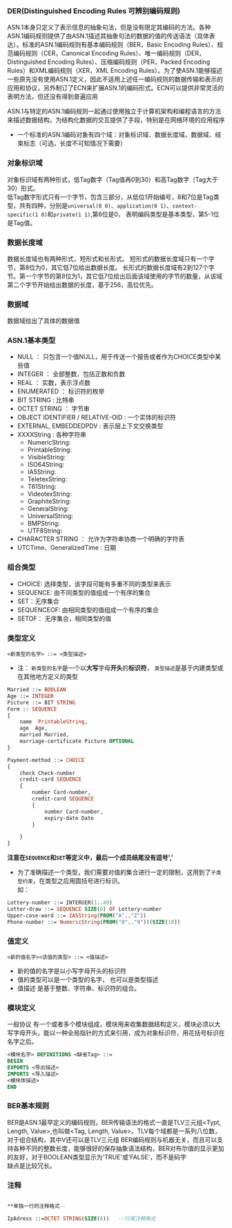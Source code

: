 ### DER(Distinguished Encoding Rules 可辨别编码规则)
ASN.1本身只定义了表示信息的抽象句法，但是没有限定其编码的方法。各种ASN.1编码规则提供了由ASN.1描述其抽象句法的数据的值的传送语法（具体表达）。标准的ASN.1编码规则有基本编码规则（BER，Basic Encoding Rules）、规范编码规则（CER，Canonical Encoding Rules）、唯一编码规则（DER，Distinguished Encoding Rules）、压缩编码规则（PER，Packed Encoding Rules）和XML编码规则（XER，XML Encoding Rules）。为了使ASN.1能够描述一些原先没有使用ASN.1定义，因此不适用上述任一编码规则的数据传输和表示的应用和协议，另外制订了ECN来扩展ASN.1的编码形式。ECN可以提供非常灵活的表明方法，但还没有得到普遍应用   

ASN.1与特定的ASN.1编码规则一起通过使用独立于计算机架构和编程语言的方法来描述数据结构，为结构化数据的交互提供了手段，特别是在网络环境的应用程序

- 一个标准的ASN.1编码对象有四个域：对象标识域、数据长度域、数据域、结束标志（可选，长度不可知情况下需要）

### 对象标识域 
对象标识域有两种形式，低Tag数字（Tag值再0到30）和高Tag数字（Tag大于30）形式。   
低Tag数字形式只有一个字节，包含三部分，从低位1开始编号，8和7位是Tag类型，共有四种，分别是`universal(0 0)`、`application(0 1)`、`context-specific(1 0)`和`private(1 1)`,第6位是0， 表明编码类型是基本类型，第5-1位是Tag值。


### 数据长度域  
数据长度域也有两种形式，短形式和长形式。
短形式的数据长度域只有一个字节，第8位为0，其它低7位给出数据长度。
长形式的数据长度域有2到127个字节。第一个字节的第8位为1，其它低7位给出后面该域使用的字节的数量，从该域第二个字节开始给出数据的长度，基于256，高位优先。

### 数据域  
数据域给出了具体的数据值


### ASN.1基本类型  
- NULL ： 只包含一个值NULL，用于传送一个报告或者作为CHOICE类型中某些值
- INTEGER ： 全部整数，包括正数和负数 
- REAL ： 实数，表示浮点数 
- ENUMERATED ： 标识符的枚举  
- BIT STRING : 比特串  
- OCTET STRING ： 字节串 
- OBJECT IDENTIFIER / RELATIVE-OID : 一个实体的标识符
- EXTERNAL, EMBEDDEDPDV : 表示层上下文交换类型  
- XXXXString : 各种字符串  
    - NumericString:
    - PrintableString:
    - VisibleString:
    - ISO64String:
    - IA5String:
    - TeletexString:
    - T61String:
    - VideotexString:
    - GraphiteString:
    - GeneralString:
    - UniversalString:
    - BMPString:
    - UTF8String:
- CHARACTER STRING ： 允许为字符串协商一个明确的字符表  
- UTCTime、GeneralizedTime : 日期



### 组合类型  
- CHOICE: 选择类型，该字段可能有多重不同的类型来表示  
- SEQUENCE: 由不同类型的值组成一个有序的集合  
- SET：无序集合  
- SEQUENCEOF: 由相同类型的值组成一个有序的集合  
- SETOF： 无序集合，相同类型的值


### 类型定义 
`<新类型的名字> ::= <类型描述>`  

- 注： `新类型的名字`是一个以**大写**字母**开头**的**标识符**，  `类型描述`是基于内建类型或在其他地方定义的类型  
```asn
Married ::= BOOLEAN
Age ::= INTEGER
Picture ::= BIT STRING
Form :: SEQUENCE
{
    name  PrintableString,
    age  Age,
    married Married,
    marriage-certificate Picture OPTIONAL
}

Payment-method ::= CHOICE
{
    check Check-number
    credit-card SEQUENCE
    {
        number Card-number,
        credit-card SEQUENCE
        {
            number Card-number,
            expiry-date Date
        }

    }
}
```
**注意在`SEQUENCE`和`SET`等定义中，最后一个成员结尾没有逗号','**  

- 为了准确描述一个类型，我们需要对值的集合进行一定的限制，这用到了`子类型约束`，在类型之后用圆括号进行标识。   
如：  
```asn
Lottery-number ::= INTERGER(1..49)
Lotter-draw ::= SEQUENCE SIZE(6) OF Lottery-number  
Upper-case-word ::= IA5String(FROM("A".."Z"))
Phone-number ::= NumericString(FROM("0".."9"))(SIZE(10))
```

### 值定义  
`<新的值名字><该值的类型> ::= <值描述>`  
- 新的值的名字是以小写字母开头的标识符  
- 值的类型可以是一个类型的名字， 也可以是类型描述  
- 值描述 是基于整数、字符串、标识符的组合。



### 模块定义  
一般协议 有一个或者多个模块组成，模块用来收集数据结构定义，模块必须以大写字母开头，能以一种全局指针的方式来引用，成为对象标识符，用花括号标识在名字之后。  
```ASN1
<模块名字> DEFINITIONS <缺省Tag> ::= 
BEGIN 
EXPORTS <导出描述>
IMPORTS <导入描述>
<模块体描述>
END
```  


### BER基本规则  
BER是ASN.1最早定义的编码规则，BER传输语法的格式一直是TLV三元组<Typt, Length, Value>,也叫做<Tag, Length, Value>。TLV每个域都是一系列八位数，对于组合结构，其中V还可以是TLV三元组 
BER编码规则与机器无关，而且可以支持各种不同的整数长度，能够很好的保存抽象语法结构，BER对布尔值的显示更加的友好，对于BOOLEAN类型显示为'TRUE'或'FALSE'，而不是码字  
缺点是比较冗长。


### 注释 
```ASN.1

**单独一行的注释格式--

IpAdress ::=OCTET STRING(SIZE(6))   --行尾注释格式  

```